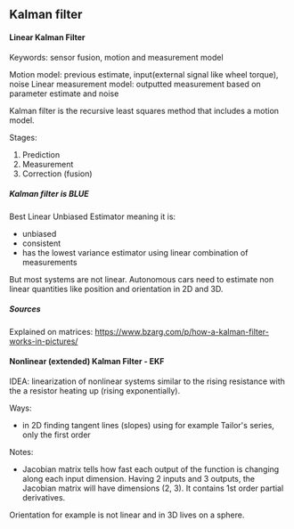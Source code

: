 ## Kalman filter

#### Linear Kalman Filter

Keywords: sensor fusion, motion and measurement model

Motion model: previous estimate, input(external signal like wheel torque), noise
Linear measurement model: outputted measurement based on parameter estimate and noise

Kalman filter is the recursive least squares method that includes a motion model.

Stages:
1. Prediction
2. Measurement
3. Correction (fusion)

##### Kalman filter is BLUE
Best Linear Unbiased Estimator meaning it is:
- unbiased
- consistent
- has the lowest variance estimator using linear combination of measurements

But most systems are not linear. Autonomous cars need to estimate non linear 
quantities like position and orientation in 2D and 3D.

##### Sources
Explained on matrices: https://www.bzarg.com/p/how-a-kalman-filter-works-in-pictures/

#### Nonlinear (extended) Kalman Filter - EKF

IDEA: linearization of nonlinear systems similar to the rising resistance with 
the a resistor heating up (rising exponentially).

Ways:
- in 2D finding tangent lines (slopes) using for example Tailor's series, only
the first order

Notes:
- Jacobian matrix tells how fast each output of the function is changing along 
each input dimension. Having 2 inputs and 3 outputs, the Jacobian matrix will
have dimensions (2, 3). It contains 1st order partial derivatives.


Orientation for example is not linear and in 3D lives on a sphere.


